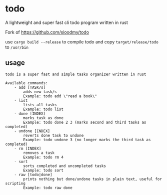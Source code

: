 # todo
A lightweight and super fast cli todo program written in rust

Fork of <https://github.com/sioodmy/todo>

use `cargo build --release` to compile todo and copy `target/release/todo` to `/usr/bin`

## usage
```Usage: todo [COMMAND] [ARGUMENTS]
todo is a super fast and simple tasks organizer written in rust

Available commands:
    - add [TASK/s] 
        adds new task/s
        Example: todo add \"read a book\"
    - list
        lists all tasks
        Example: todo list
    - done [INDEX]
        marks task as done
        Example: todo done 2 3 (marks second and third tasks as completed)
    - undone [INDEX]
        reverts done task to undone
        Example: todo undone 3 (no longer marks the third task as completed)
    - rm [INDEX] 
        removes a task
        Example: todo rm 4 
    - sort
        sorts completed and uncompleted tasks
        Example: todo sort 
    - raw [todo|done]
        prints nothing but done/undone tasks in plain text, useful for scripting
        Example: todo raw done
```
